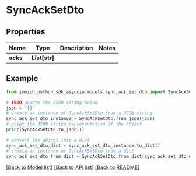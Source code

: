 # SyncAckSetDto


## Properties

Name | Type | Description | Notes
------------ | ------------- | ------------- | -------------
**acks** | **List[str]** |  | 

## Example

```python
from immich_python_sdk_asyncio.models.sync_ack_set_dto import SyncAckSetDto

# TODO update the JSON string below
json = "{}"
# create an instance of SyncAckSetDto from a JSON string
sync_ack_set_dto_instance = SyncAckSetDto.from_json(json)
# print the JSON string representation of the object
print(SyncAckSetDto.to_json())

# convert the object into a dict
sync_ack_set_dto_dict = sync_ack_set_dto_instance.to_dict()
# create an instance of SyncAckSetDto from a dict
sync_ack_set_dto_from_dict = SyncAckSetDto.from_dict(sync_ack_set_dto_dict)
```
[[Back to Model list]](../README.md#documentation-for-models) [[Back to API list]](../README.md#documentation-for-api-endpoints) [[Back to README]](../README.md)


